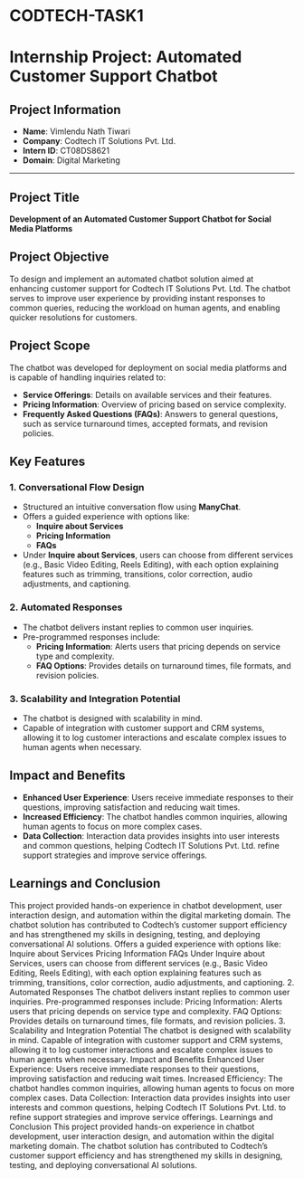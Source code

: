 # CODTECH-TASK1
# Internship Project: Automated Customer Support Chatbot

## Project Information
- **Name**: Vimlendu Nath Tiwari
- **Company**: Codtech IT Solutions Pvt. Ltd.
- **Intern ID**: CT08DS8621
- **Domain**: Digital Marketing

---

## Project Title
**Development of an Automated Customer Support Chatbot for Social Media Platforms**

## Project Objective
To design and implement an automated chatbot solution aimed at enhancing customer support for Codtech IT Solutions Pvt. Ltd. The chatbot serves to improve user experience by providing instant responses to common queries, reducing the workload on human agents, and enabling quicker resolutions for customers.

## Project Scope
The chatbot was developed for deployment on social media platforms and is capable of handling inquiries related to:

- **Service Offerings**: Details on available services and their features.
- **Pricing Information**: Overview of pricing based on service complexity.
- **Frequently Asked Questions (FAQs)**: Answers to general questions, such as service turnaround times, accepted formats, and revision policies.

## Key Features

### 1. Conversational Flow Design
- Structured an intuitive conversation flow using **ManyChat**.
- Offers a guided experience with options like:
  - **Inquire about Services**
  - **Pricing Information**
  - **FAQs**
- Under **Inquire about Services**, users can choose from different services (e.g., Basic Video Editing, Reels Editing), with each option explaining features such as trimming, transitions, color correction, audio adjustments, and captioning.

### 2. Automated Responses
- The chatbot delivers instant replies to common user inquiries.
- Pre-programmed responses include:
  - **Pricing Information**: Alerts users that pricing depends on service type and complexity.
  - **FAQ Options**: Provides details on turnaround times, file formats, and revision policies.

### 3. Scalability and Integration Potential
- The chatbot is designed with scalability in mind.
- Capable of integration with customer support and CRM systems, allowing it to log customer interactions and escalate complex issues to human agents when necessary.

## Impact and Benefits
- **Enhanced User Experience**: Users receive immediate responses to their questions, improving satisfaction and reducing wait times.
- **Increased Efficiency**: The chatbot handles common inquiries, allowing human agents to focus on more complex cases.
- **Data Collection**: Interaction data provides insights into user interests and common questions, helping Codtech IT Solutions Pvt. Ltd. refine support strategies and improve service offerings.

## Learnings and Conclusion
This project provided hands-on experience in chatbot development, user interaction design, and automation within the digital marketing domain. The chatbot solution has contributed to Codtech’s customer support efficiency and has strengthened my skills in designing, testing, and deploying conversational AI solutions.
Offers a guided experience with options like:
Inquire about Services
Pricing Information
FAQs
Under Inquire about Services, users can choose from different services (e.g., Basic Video Editing, Reels Editing), with each option explaining features such as trimming, transitions, color correction, audio adjustments, and captioning.
2. Automated Responses
The chatbot delivers instant replies to common user inquiries.
Pre-programmed responses include:
Pricing Information: Alerts users that pricing depends on service type and complexity.
FAQ Options: Provides details on turnaround times, file formats, and revision policies.
3. Scalability and Integration Potential
The chatbot is designed with scalability in mind.
Capable of integration with customer support and CRM systems, allowing it to log customer interactions and escalate complex issues to human agents when necessary.
Impact and Benefits
Enhanced User Experience: Users receive immediate responses to their questions, improving satisfaction and reducing wait times.
Increased Efficiency: The chatbot handles common inquiries, allowing human agents to focus on more complex cases.
Data Collection: Interaction data provides insights into user interests and common questions, helping Codtech IT Solutions Pvt. Ltd. to refine support strategies and improve service offerings.
Learnings and Conclusion
This project provided hands-on experience in chatbot development, user interaction design, and automation within the digital marketing domain. The chatbot solution has contributed to Codtech’s customer support efficiency and has strengthened my skills in designing, testing, and deploying conversational AI solutions.

